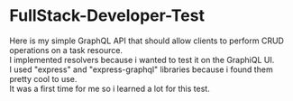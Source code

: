 # FullStack-Developer-Test

Here is my simple GraphQL API that should allow clients to perform CRUD operations on a task resource.  
I implemented resolvers because i wanted to test it on the GraphiQL UI.  
I used "express" and "express-graphql" libraries because i found them pretty cool to use.  
It was a first time for me so i learned a lot for this test.  
